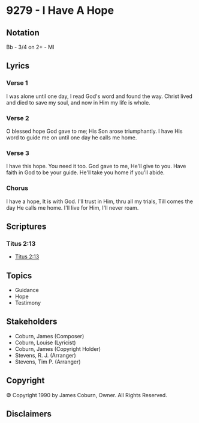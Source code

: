 # 9279 - I Have A Hope

## Notation

Bb - 3/4 on 2+ - MI

## Lyrics

### Verse 1

I was alone until one day, I read God's word and found the way. Christ lived and died to save my soul, and now in Him my life is whole.

### Verse 2

O blessed hope God gave to me; His Son arose triumphantly. I have His word to guide me on until one day he calls me home.

### Verse 3

I have this hope. You need it too. God gave to me, He'll give to you. Have faith in God to be  your guide. He'll take you home if you'll abide.

### Chorus

I have a hope, It is with God. I'll trust in Him, thru all my trials, Till comes the day He calls me home. I'll live for Him, I'll never roam.


## Scriptures

### Titus 2:13

- [Titus 2:13](https://www.biblegateway.com/passage/?search=Titus%202%3A13)


## Topics

- Guidance
- Hope
- Testimony

## Stakeholders

- Coburn, James (Composer)
- Coburn, Louise (Lyricist)
- Coburn, James (Copyright Holder)
- Stevens, R. J. (Arranger)
- Stevens, Tim P. (Arranger)

## Copyright

© Copyright 1990 by James Coburn, Owner. All Rights Reserved.


## Disclaimers


